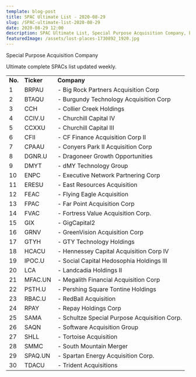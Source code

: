 ```yaml
---
template: blog-post
title: SPAC Ultimate List - 2020-08-29
slug: /SPAC-ultimate-list-2020-08-29
date: 2020-08-29 12:00
description: SPAC Ultimate List, Special Purpose Acquisition Company, blank check companies
featuredImage: /assets/lost-places-1730892_1920.jpg
---
```

Special Purpose Acquisition Company

Ultimate complete SPACs list updated weekly.

|         |            |                                               |
| ------- | ---------- | --------------------------------------------- |
| **No.** | **Ticker** | **Company**                                   |
|	1	|	BRPAU	|\- 	Big Rock Partners Acquisition Corp
|	2	|	BTAQU	|\- 	Burgundy Technology Acquisition Corp
|	3	|	CCH	|\- 	Collier Creek Holdings
|	4	|	CCIV.U	|\- 	Churchill Capital IV
|	5	|	CCXXU	|\- 	Churchill Capital III
|	6	|	CFII	|\- 	CF Finance Acquisition Corp II
|	7	|	CPAAU	|\- 	Conyers Park II Acquisition Corp
|	8	|	DGNR.U	|\- 	Dragoneer Growth Opportunities
|	9	|	DMYT	|\- 	dMY Technology Group
|	10	|	ENPC	|\- 	Executive Network Partnering Corp
|	11	|	ERESU	|\- 	East Resources Acquisition
|	12	|	FEAC	|\- 	Flying Eagle Acquisition
|	13	|	FPAC	|\- 	Far Point Acquisition Corp
|	14	|	FVAC	|\- 	Fortress Value Acquisition Corp.
|	15	|	GIX	|\- 	GigCapital2
|	16	|	GRNV	|\- 	GreenVision Acquisition Corp
|	17	|	GTYH	|\- 	GTY Technology Holdings
|	18	|	HCACU	|\- 	Hennessey Capital Acquisition Corp IV
|	19	|	IPOC.U	|\- 	Social Capital Hedosophia Holdings III
|	20	|	LCA	|\- 	Landcadia Holdings II
|	21	|	MFAC.UN	|\- 	Megalith Financial Acquisition Corp
|	22	|	PSTH.U	|\- 	Pershing Square Tontine Holdings
|	23	|	RBAC.U	|\- 	RedBall Acquisition
|	24	|	RPAY	|\- 	Repay Holdings Corp
|	25	|	SAMA	|\- 	Schultze Special Purpose Acquisition Corp.
|	26	|	SAQN	|\- 	Software Acquisition Group
|	27	|	SHLL	|\- 	Tortoise Acquisition
|	28	|	SMMC	|\- 	South Mountain Merger
|	29	|	SPAQ.UN 	|\- 	Spartan Energy Acquisition Corp.
|	30	|	TDACU	|\- 	Trident Acquisitions
